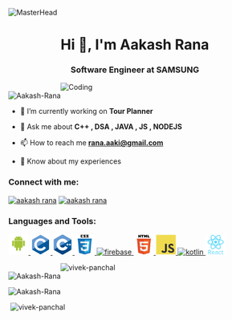 
<!---
Aakash-Rana/Aakash-Rana is a ✨ special ✨ repository because its `README.md` (this file) appears on your GitHub profile.
You can click the Preview link to take a look at your changes.
--->

![MasterHead](https://1.bp.blogspot.com/-7A4WynwLsMw/XbBpCXG8fHI/AAAAAAAAMt4/uOa1bpLskYgrwGbllhSu2SDj_Mig8SXJQCLcBGAsYHQ/s1600/2000_600px.gif)
<h1 align="center">Hi 👋, I'm Aakash Rana</h1>
<h3 align="center">Software Engineer at SAMSUNG </h3>
<img align="right" alt="Coding" width="400" src="https://cdn.dribbble.com/users/1162077/screenshots/3848914/programmer.gif">


<p align="left"> <img src="https://komarev.com/ghpvc/?username=Aakash-Rana&label=Profile%20views&color=0e75b6&style=flat" alt="Aakash-Rana" /> </p>

<!---
<p align="left"> <a href="https://twitter.com/vivekpaanchal" target="blank"><img src="https://img.shields.io/twitter/follow/vivekpaanchal?logo=twitter&style=for-the-badge" alt="vivekpaanchal" /></a> </p>
--->
- 🔭 I’m currently working on **Tour Planner**

- 💬 Ask me about **C++ , DSA , JAVA , JS , NODEJS**

- 📫 How to reach me **rana.aaki@gmail.com**

- 📄 Know about my experiences []()

<h3 align="left">Connect with me:</h3>
<p align="left">
<!---<a href="https://twitter.com/vivekpaanchal" target="blank"><img align="center" src="https://raw.githubusercontent.com/rahuldkjain/github-profile-readme-generator/master/src/images/icons/Social/twitter.svg" alt="aakash rana" height="30" width="40" /></a>
--->
<a href="https://linkedin.com/in/rana-aakash" target="blank"><img align="center" src="https://raw.githubusercontent.com/rahuldkjain/github-profile-readme-generator/master/src/images/icons/Social/linked-in-alt.svg" alt="aakash rana" height="30" width="40" /></a>
<!---
<a href="https://instagram.com/vivekpaanchal" target="blank"><img align="center" src="https://raw.githubusercontent.com/rahuldkjain/github-profile-readme-generator/master/src/images/icons/Social/instagram.svg" alt="aakash rana" height="30" width="40" /></a>
--->
<a href="https://www.leetcode.com/theakkirana" target="blank"><img align="center" src="https://raw.githubusercontent.com/rahuldkjain/github-profile-readme-generator/master/src/images/icons/Social/leet-code.svg" alt="aakash rana" height="30" width="40" /></a>
</p>

<h3 align="left">Languages and Tools:</h3>
<p align="left"> <a href="https://developer.android.com" target="_blank" rel="noreferrer"> <img src="https://raw.githubusercontent.com/devicons/devicon/master/icons/android/android-original-wordmark.svg" alt="android" width="40" height="40"/> </a> <a href="https://www.cprogramming.com/" target="_blank" rel="noreferrer"> <img src="https://raw.githubusercontent.com/devicons/devicon/master/icons/c/c-original.svg" alt="c" width="40" height="40"/> </a> <a href="https://www.w3schools.com/cpp/" target="_blank" rel="noreferrer"> <img src="https://raw.githubusercontent.com/devicons/devicon/master/icons/cplusplus/cplusplus-original.svg" alt="cplusplus" width="40" height="40"/> </a> <a href="https://www.w3schools.com/css/" target="_blank" rel="noreferrer"> <img src="https://raw.githubusercontent.com/devicons/devicon/master/icons/css3/css3-original-wordmark.svg" alt="css3" width="40" height="40"/> </a> <a href="https://firebase.google.com/" target="_blank" rel="noreferrer"> <img src="https://www.vectorlogo.zone/logos/firebase/firebase-icon.svg" alt="firebase" width="40" height="40"/> </a> <a href="https://www.w3.org/html/" target="_blank" rel="noreferrer"> <img src="https://raw.githubusercontent.com/devicons/devicon/master/icons/html5/html5-original-wordmark.svg" alt="html5" width="40" height="40"/> </a> <a href="https://developer.mozilla.org/en-US/docs/Web/JavaScript" target="_blank" rel="noreferrer"> <img src="https://raw.githubusercontent.com/devicons/devicon/master/icons/javascript/javascript-original.svg" alt="javascript" width="40" height="40"/> </a> <a href="https://kotlinlang.org" target="_blank" rel="noreferrer"> <img src="https://www.vectorlogo.zone/logos/kotlinlang/kotlinlang-icon.svg" alt="kotlin" width="40" height="40"/> </a> <a href="https://reactjs.org/" target="_blank" rel="noreferrer"> <img src="https://raw.githubusercontent.com/devicons/devicon/master/icons/react/react-original-wordmark.svg" alt="react" width="40" height="40"/> </a> </p>

<p><img align="right" width="400" src="https://www.skillatwill.com/uploads/8G3SGfFk9dJiOcFfNWRNePT6odZ7Q3tGSvWWvHN9.gif" alt="vivek-panchal" /></p>

<p><img align="centre" width="400" src="https://github-readme-stats.vercel.app/api/top-langs?username=Aakash-Rana&show_icons=true&locale=en&layout=compact" alt="Aakash-Rana" /></p>

<p><img align="centre" width="400" src="https://github-readme-streak-stats.herokuapp.com/?user=Aakash-Rana&" alt="Aakash-Rana" /></p>
<p>&nbsp;<img align="centre" width="400" src="https://github-readme-stats.vercel.app/api?username=Aakash-Rana&show_icons=true&locale=en" alt="vivek-panchal" /></p>

